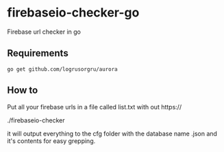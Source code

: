 # firebaseio-checker-go
Firebase url checker in go

Requirements
---

```
go get github.com/logrusorgru/aurora
```


How to
---

Put all your firebase urls in a file called list.txt with out https://

./firebaseio-checker

it will output everything to the cfg folder with the database name .json and it's contents for easy grepping.
